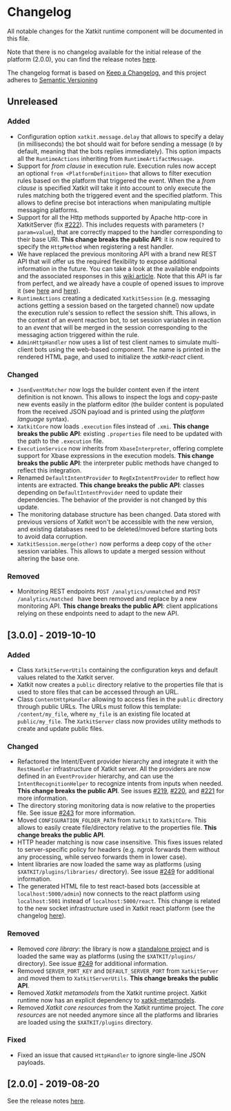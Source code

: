# Changelog

All notable changes for the Xatkit runtime component will be documented in this file.

Note that there is no changelog available for the initial release of the platform (2.0.0), you can find the release notes [here](https://github.com/xatkit-bot-platform/xatkit-runtime/releases).

The changelog format is based on [Keep a Changelog](https://keepachangelog.com/en/1.0.0/), and this project adheres to [Semantic Versioning](https://semver.org/v2.0.0.html)

## Unreleased

### Added

- Configuration option `xatkit.message.delay` that allows to specify a delay (in milliseconds) the bot should wait for before sending a message (`0` by default, meaning that the bots replies immediately). This option impacts all the `RuntimeActions` inheriting from `RuntimeArtifactMessage`.
- Support for *from clause* in execution rule. Execution rules now accept an optional `from <PlatformDefinition>` that allows to filter execution rules based on the platform that triggered the event. When the a *from clause* is specified Xatkit will take it into account to only execute the rules matching both the triggered event and the specified platform. This allows to define precise bot interactions when manipulating multiple messaging platforms.
- Support for all the Http methods supported by Apache http-core in XatkitServer (fix [#222]( https://github.com/xatkit-bot-platform/xatkit-runtime/issues/222 )). This includes requests with parameters (`?param=value`), that are correctly mapped to the handler corresponding to their base URI. **This change breaks the public API**: it is now required to specify the `HttpMethod` when registering a rest handler.
- We have replaced the previous monitoring API with a brand new REST API that will offer us the required flexibility to expose additional information in the future. You can take a look at the available endpoints and the associated responses in this [wiki article](https://github.com/xatkit-bot-platform/xatkit-releases/wiki/REST-API). Note that this API is far from perfect, and we already have a couple of opened issues to improve it (see [here](https://github.com/xatkit-bot-platform/xatkit-runtime/issues/258) and [here](https://github.com/xatkit-bot-platform/xatkit-runtime/issues/257)).
- `RuntimeActions` creating a dedicated `XatkitSession` (e.g. messaging actions getting a session based on the targeted channel) now update the execution rule's session to reflect the session shift. This allows, in the context of an event reaction bot, to set session variables in reaction to an *event*  that will be merged in the session corresponding to the messaging action triggered within the rule.
- `AdminHttpHandler` now uses a list of test client names to simulate multi-client bots using the web-based component. The name is printed in the rendered HTML page, and used to initialize the *xatkit-react* client.

### Changed

- `JsonEventMatcher` now logs the builder content even if the intent definition is not known. This allows to inspect the logs and copy-paste new events easily in the platform editor (the builder content is populated from the received JSON payload and is printed using the *platform language* syntax).
- `XatkitCore` now loads `.execution` files instead of `.xmi`. **This change breaks the public API**: existing  `.properties` file need to be updated with the path to the `.execution` file.
- `ExecutionService` now inherits from `XbaseInterpreter`, offering complete support for Xbase expressions in the execution models. **This change breaks the public API**: the interpreter public methods have changed to reflect this integration.
- Renamed `DefaultIntentProvider` to `RegExIntentProvider` to reflect how intents are extracted. **This change breaks the public API**: classes depending on `DefaultIntentProvider` need to update their dependencies. The behavior of the provider is not changed by this update.
- The monitoring database structure has been changed. Data stored with previous versions of Xatkit won't be accessible with the new version, and existing databases need to be deleted/moved before starting bots to avoid data corruption.
- `XatkitSession.merge(other)` now performs a deep copy of the `other` session variables. This allows to update a merged session without altering the base one. 

### Removed

- Monitoring REST endpoints ` POST /analytics/unmatched ` and `POST /analytics/matched ` have been removed and replace by a new monitoring API. **This change breaks the public API**: client applications relying on these endpoints need to adapt to the new API.

## [3.0.0] - 2019-10-10

### Added

- Class `XatkitServerUtils` containing the configuration keys and default values related to the Xatkit server.
- Xatkit now creates a `public` directory relative to the properties file that is used to store files that can be accessed through an URL.
- Class `ContentHttpHandler` allowing to access files in the `public` directory through public URLs. The URLs must follow this template: `/content/my_file`, where `my_file` is an existing file located at `public/my_file`. The `XatkitServer` class now provides utility methods to create and update public files.

### Changed

- Refactored the Intent/Event provider hierarchy and integrate it with the `RestHandler` infrastructure of Xatkit server. All the providers are now defined in an `EventProvider` hierarchy, and can use the `IntentRecognitionHelper` to recognize intents from inputs when needed. **This change breaks the public API**. See issues [#219](https://github.com/xatkit-bot-platform/xatkit-runtime/issues/219), [#220](https://github.com/xatkit-bot-platform/xatkit-runtime/issues/220), and [#221](https://github.com/xatkit-bot-platform/xatkit-runtime/issues/221) for more information.
- The directory storing monitoring data is now relative to the properties file. See issue [#243](https://github.com/xatkit-bot-platform/xatkit-runtime/issues/243) for more information.
- Moved `CONFIGURATION_FOLDER_PATH` from `Xatkit` to `XatkitCore`. This allows to easily create file/directory relative  to the properties file. **This change breaks the public API**.
- HTTP header matching is now case insensitive. This fixes issues related to server-specific policy for headers (e.g. ngrok forwards them without any processing, while serveo forwards them in lower case).
- Intent libraries are now loaded the same way as platforms (using `$XATKIT/plugins/libraries/` directory). See issue [#249](https://github.com/xatkit-bot-platform/xatkit-runtime/issues/249) for additional information.
- The generated HTML file to test react-based bots (accessible at `localhost:5000/admin`) now connects to the react platform using `localhost:5001` instead of `localhost:5000/react`. This change is related to the new socket infrastructure used in Xatkit react platform (see the changelog [here](https://github.com/xatkit-bot-platform/xatkit-react-platform/blob/master/CHANGELOG.md)).

### Removed

- Removed *core library*: the library is now a [standalone project](https://github.com/xatkit-bot-platform/xatkit-core-library) and is loaded the same way as platforms (using the `$XATKIT/plugins/` directory). See issue [#249](https://github.com/xatkit-bot-platform/xatkit-runtime/issues/249) for additional information.
- Removed `SERVER_PORT_KEY` and `DEFAULT_SERVER_PORT`  from `XatkitServer` and moved them to `XatkitServerUtils`. **This change breaks the public API**.
- Removed *Xatkit metamodels* from the Xatkit runtime project. Xatkit runtime now has an explicit dependency to [xatkit-metamodels](https://github.com/xatkit-bot-platform/xatkit-metamodels).
- Removed *Xatkit core resources* from the Xatkit runtime project. The *core resources* are not needed anymore since all the platforms and libraries are loaded using the `$XATKIT/plugins` directory.

### Fixed

- Fixed an issue that caused `HttpHandler` to ignore single-line JSON payloads.

## [2.0.0] - 2019-08-20 

See the release notes [here](https://github.com/xatkit-bot-platform/xatkit-runtime/releases).

